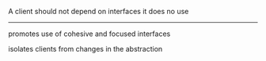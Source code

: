 A client should not depend on interfaces it does no use

---

promotes use of cohesive and focused interfaces

isolates clients from changes in the abstraction